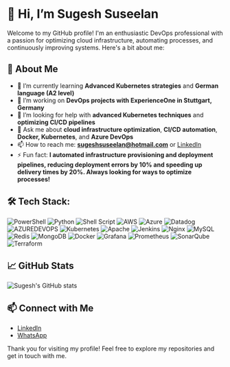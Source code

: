 # 👋 Hi, I’m Sugesh Suseelan

Welcome to my GitHub profile! I'm an enthusiastic DevOps professional with a passion for optimizing cloud infrastructure, automating processes, and continuously improving systems. Here's a bit about me:

## 🚀 About Me

- 🌱 I’m currently learning **Advanced Kubernetes strategies** and **German language (A2 level)**
- 💼 I’m working on **DevOps projects with ExperienceOne in Stuttgart, Germany**
- 🤔 I’m looking for help with **advanced Kubernetes techniques** and **optimizing CI/CD pipelines**
- 💬 Ask me about **cloud infrastructure optimization**, **CI/CD automation**, **Docker, Kubernetes**, and **Azure DevOps**
- 📫 How to reach me: **[sugeshsuseelan@hotmail.com](mailto:sugeshsuseelan@hotmail.com)** or [LinkedIn](https://linkedin.com/in/sugeshsuseelan)
- ⚡ Fun fact: **I automated infrastructure provisioning and deployment pipelines, reducing deployment errors by 10% and speeding up delivery times by 20%. Always looking for ways to optimize processes!**

## 🛠 Tech Stack:

![PowerShell](https://img.shields.io/badge/PowerShell-%235391FE.svg?style=for-the-badge&logo=powershell&logoColor=white)
![Python](https://img.shields.io/badge/python-3670A0?style=for-the-badge&logo=python&logoColor=ffdd54)
![Shell Script](https://img.shields.io/badge/shell_script-%23121011.svg?style=for-the-badge&logo=gnu-bash&logoColor=white)
![AWS](https://img.shields.io/badge/AWS-%23FF9900.svg?style=for-the-badge&logo=amazon-aws&logoColor=white)
![Azure](https://img.shields.io/badge/azure-%230072C6.svg?style=for-the-badge&logo=microsoftazure&logoColor=white)
![Datadog](https://img.shields.io/badge/datadog-%23632CA6.svg?style=for-the-badge&logo=datadog&logoColor=white)
![AZUREDEVOPS](https://img.shields.io/badge/azuredevops-0078D7.svg?style=for-the-badge&logo=azuredevops&logoColor=white&color=%230078D7)
![Kubernetes](https://img.shields.io/badge/kubernetes-%23326ce5.svg?style=for-the-badge&logo=kubernetes&logoColor=white)
![Apache](https://img.shields.io/badge/apache-%23D42029.svg?style=for-the-badge&logo=apache&logoColor=white)
![Jenkins](https://img.shields.io/badge/jenkins-%232C5263.svg?style=for-the-badge&logo=jenkins&logoColor=white)
![Nginx](https://img.shields.io/badge/nginx-%23009639.svg?style=for-the-badge&logo=nginx&logoColor=white)
![MySQL](https://img.shields.io/badge/mysql-%2300000f.svg?style=for-the-badge&logo=mysql&logoColor=white)
![Redis](https://img.shields.io/badge/redis-%23DD0031.svg?style=for-the-badge&logo=redis&logoColor=white)
![MongoDB](https://img.shields.io/badge/MongoDB-%234ea94b.svg?style=for-the-badge&logo=mongodb&logoColor=white)
![Docker](https://img.shields.io/badge/docker-%230db7ed.svg?style=for-the-badge&logo=docker&logoColor=white)
![Grafana](https://img.shields.io/badge/grafana-F46800.svg?style=for-the-badge&logo=grafana&logoColor=white&color=%23F46800)
![Prometheus](https://img.shields.io/badge/prometheus-E6522C.svg?style=for-the-badge&logo=prometheus&logoColor=white&color=%23E6522C)
![SonarQube](https://img.shields.io/badge/sonarqube-4E9BCD.svg?style=for-the-badge&logo=sonarqube&logoColor=white&color=%234E9BCD)
![Terraform](https://img.shields.io/badge/terraform-%235835CC.svg?style=for-the-badge&logo=terraform&logoColor=white)

## 📈 GitHub Stats

![Sugesh's GitHub stats](https://github-readme-stats.vercel.app/api?username=sugesh24&show_icons=true&theme=radical)

## 📫 Connect with Me

- [LinkedIn](https://www.linkedin.com/in/sugeshsuseelan)
- [WhatsApp](https://wa.me/4915566255404)

Thank you for visiting my profile! Feel free to explore my repositories and get in touch with me.


<!---
sugesh24/sugesh24 is a ✨ special ✨ repository because its `README.md` (this file) appears on your GitHub profile.
You can click the Preview link to take a look at your changes.
--->
